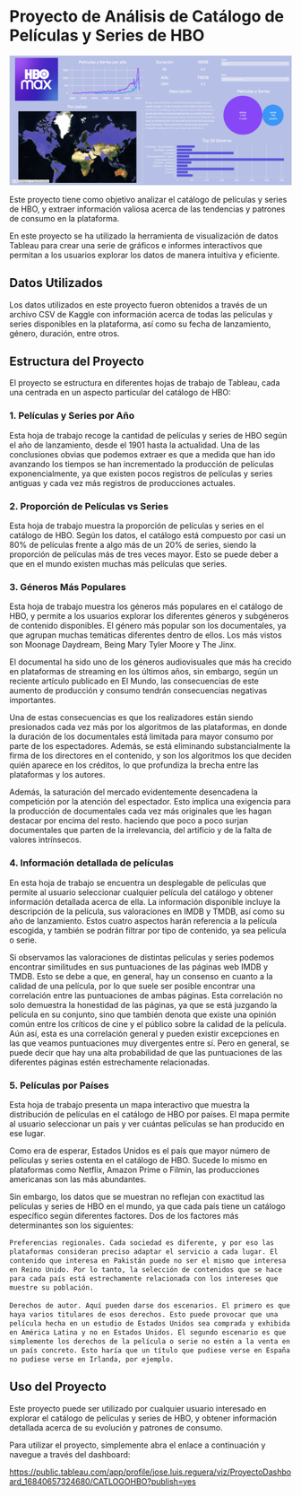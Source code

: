 

# Proyecto de Análisis de Catálogo de Películas y Series de HBO

<img src="https://github.com/jose-luis666/proyecto_dashboard/blob/main/IMG/Dashboard.png" alt="Dashboard">

Este proyecto tiene como objetivo analizar el catálogo de películas y series de HBO, y extraer información valiosa acerca de las tendencias y patrones de consumo en la plataforma. 

En este proyecto se ha utilizado la herramienta de visualización de datos Tableau para crear una serie de gráficos e informes interactivos que permitan a los usuarios explorar los datos de manera intuitiva y eficiente. 

## Datos Utilizados

Los datos utilizados en este proyecto fueron obtenidos a través de un archivo CSV de Kaggle con información acerca de todas las películas y series disponibles en la plataforma, así como su fecha de lanzamiento, género, duración, entre otros.

## Estructura del Proyecto

El proyecto se estructura en diferentes hojas de trabajo de Tableau, cada una centrada en un aspecto particular del catálogo de HBO:

### 1. Películas y Series por Año

Esta hoja de trabajo recoge la cantidad de películas y series de HBO según el año de lanzamiento, desde el 1901 hasta la actualidad. Una de las conclusiones obvias que podemos extraer es que a medida que han ido avanzando los tiempos se han incrementado la producción de películas exponencialmente, ya que existen pocos registros de películas y series antiguas y cada vez más registros de producciones actuales.

### 2. Proporción de Películas vs Series

Esta hoja de trabajo muestra la proporción de películas y series en el catálogo de HBO. Según los datos, el catálogo está compuesto por casi un 80% de películas frente a algo más de un 20% de series, siendo la proporción de películas más de tres veces mayor. Esto se puede deber a que en el mundo existen muchas más películas que series.

### 3. Géneros Más Populares

Esta hoja de trabajo muestra los géneros más populares en el catálogo de HBO, y permite a los usuarios explorar los diferentes géneros y subgéneros de contenido disponibles. El género más popular son los documentales, ya que agrupan muchas temáticas diferentes dentro de ellos. Los más vistos son Moonage Daydream, Being Mary Tyler Moore y The Jinx. 

El documental ha sido uno de los géneros audiovisuales que más ha crecido en plataformas de streaming en los últimos años, sin embargo, según un reciente artículo publicado en El Mundo, las consecuencias de este aumento de producción y consumo tendrán consecuencias negativas importantes.

Una de estas consecuencias es que los realizadores están siendo presionados cada vez más por los algoritmos de las plataformas, en donde la duración de los documentales está limitada para mayor consumo por parte de los espectadores. Además, se está eliminando substancialmente la firma de los directores en el contenido, y son los algoritmos los que deciden quién aparece en los créditos, lo que profundiza la brecha entre las plataformas y los autores.

Además, la saturación del mercado evidentemente desencadena la competición por la atención del espectador. Esto implica una exigencia para la producción de documentales cada vez más originales que les hagan destacar por encima del resto. haciendo que poco a poco surjan documentales que parten de la irrelevancia, del artificio y de la falta de valores intrínsecos.

### 4. Información detallada de películas

En esta hoja de trabajo se encuentra un desplegable de películas que permite al usuario seleccionar cualquier película del catálogo y obtener información detallada acerca de ella. La información disponible incluye la descripción de la película, sus valoraciones en IMDB y TMDB, así como su año de lanzamiento. Estos cuatro aspectos harán referencia a la película escogida, y también se podrán filtrar por tipo de contenido, ya sea película o serie. 

Si observamos las valoraciones de distintas películas y series podemos encontrar similitudes en sus puntuaciones de las páginas web IMDB y TMDB. Esto se debe a que, en general, hay un consenso en cuanto a la calidad de una película, por lo que suele ser posible encontrar una correlación entre las puntuaciones de ambas páginas. Esta correlación no solo demuestra la honestidad de las páginas, ya que se está juzgando la película en su conjunto, sino que también denota que existe una opinión común entre los críticos de cine y el público sobre la calidad de la película. Aún así, esta es una correlación general y pueden existir excepciones en las que veamos puntuaciones muy divergentes entre sí. Pero en general, se puede decir que hay una alta probabilidad de que las puntuaciones de las diferentes páginas estén estrechamente relacionadas. 

### 5. Películas por Países
Esta hoja de trabajo presenta un mapa interactivo que muestra la distribución de películas en el catálogo de HBO por países. El mapa permite al usuario seleccionar un país y ver cuántas películas se han producido en ese lugar.

Como era de esperar, Estados Unidos es el país que mayor número de películas y series ostenta en el catálogo de HBO. Sucede lo mismo en plataformas como Netflix, Amazon Prime o Filmin, las producciones americanas son las más abundantes.

Sin embargo, los datos que se muestran no reflejan con exactitud las películas y series de HBO en el mundo, ya que cada país tiene un catálogo específico según diferentes factores. Dos de los factores más determinantes son los siguientes:

    Preferencias regionales. Cada sociedad es diferente, y por eso las plataformas consideran preciso adaptar el servicio a cada lugar. El contenido que interesa en Pakistán puede no ser el mismo que interesa en Reino Unido. Por lo tanto, la selección de contenidos que se hace para cada país está estrechamente relacionada con los intereses que muestre su población.

    Derechos de autor. Aquí pueden darse dos escenarios. El primero es que haya varios titulares de esos derechos. Esto puede provocar que una película hecha en un estudio de Estados Unidos sea comprada y exhibida en América Latina y no en Estados Unidos. El segundo escenario es que simplemente los derechos de la película o serie no estén a la venta en un país concreto. Esto haría que un título que pudiese verse en España no pudiese verse en Irlanda, por ejemplo.

## Uso del Proyecto

Este proyecto puede ser utilizado por cualquier usuario interesado en explorar el catálogo de películas y series de HBO, y obtener información detallada acerca de su evolución y patrones de consumo.

Para utilizar el proyecto, simplemente abra el enlace a continuación y navegue a través del dashboard:

https://public.tableau.com/app/profile/jose.luis.reguera/viz/ProyectoDashboard_16840657324680/CATLOGOHBO?publish=yes
